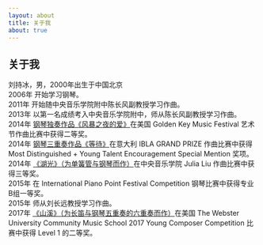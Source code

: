 ```yaml
---
layout: about
title: 关于我
about: true
---
```


## 关于我

刘持冰，男，2000年出生于中国北京   
2006年 开始学习钢琴。   
2011年 开始随中央音乐学院附中陈长风副教授学习作曲。   
2013年 以第一名成绩考入中央音乐学院附中，师从陈长风副教授学习作曲。   
2014年 <a href="{{ site.baseurl }}/%E5%8E%9F%E5%88%9B/2013/12/06/Love-In-The-Stormy-Night.html">钢琴独奏作品《风暴之夜的爱》</a>在美国 Golden Key Music Festival 艺术节作曲比赛中获得二等奖。   
2014年 <a href="{{ site.baseurl }}/%E5%8E%9F%E5%88%9B/2014/05/08/Waiting.html">钢琴三重奏作品《等待》</a>在意大利 IBLA GRAND PRIZE 作曲比赛中获得 Most Distinguished + Young Talent Encouragement Special Mention 奖项。   
2014年 <a href="{{ site.baseurl }}/%E5%8E%9F%E5%88%9B/2014/12/14/Lake-Light.html">《湖光》（为单簧管与钢琴而作）</a>在中央音乐学院 Julia Liu 作曲比赛中获得三等奖。   
2015年 在 International Piano Point Festival Competition 钢琴比赛中获得专业B组一等奖。   
2015年 师从刘长远教授学习作曲。   
2017年 <a href="{{ site.baseurl }}/%E5%8E%9F%E5%88%9B/2016/05/24/Rivulet-in-Mountains.html">《山溪》（为长笛与钢琴五重奏的六重奏而作）</a>在美国 The Webster University Community Music School 2017 Young Composer Competition 比赛中获得 Level 1 的二等奖。
